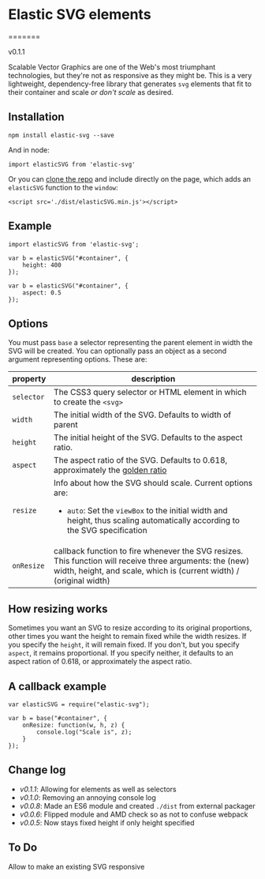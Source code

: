 # Elastic SVG elements
=======

v0.1.1

Scalable Vector Graphics are one of the Web's most triumphant technologies, but they're not as responsive as they might be. This is a very lightweight, dependency-free library that generates `svg` elements that fit to their container and scale <em>or don't scale</em> as desired.

## Installation

	npm install elastic-svg --save

And in node:

	import elasticSVG from 'elastic-svg'

Or you can [clone the repo](https://github.com/TimeMagazine/elastic-svg/) and include directly on the page, which adds an `elasticSVG` function to the `window`:

	<script src='./dist/elasticSVG.min.js'></script>

## Example

	import elasticSVG from 'elastic-svg';

	var b = elasticSVG("#container", {
		height: 400
	});

	var b = elasticSVG("#container", {
		aspect: 0.5
	});

## Options
You must pass `base` a selector representing the parent element in width the SVG will be created. You can optionally pass an object as a second argument representing options. These are:

| property | description |
| -------- | ----------- |
| `selector`  | The CSS3 query selector or HTML element in which to create the `<svg>` |
| `width`  | The initial width of the SVG. Defaults to width of parent |
| `height` | The initial height of the SVG. Defaults to the aspect ratio. |
| `aspect` | The aspect ratio of the SVG. Defaults to 0.618, approximately the [golden ratio](http://en.wikipedia.org/wiki/Golden_ratio) |
| `resize` | Info about how the SVG should scale. Current options are: <ul><li>`auto`: Set the `viewBox` to the initial width and height, thus scaling automatically according to the SVG specification </li></ul> |
| `onResize` | callback function to fire whenever the SVG resizes. This function will receive three arguments: the (new) width, height, and scale, which is (current width) / (original width) |

## How resizing works
Sometimes you want an SVG to resize according to its original proportions, other times you want the height to remain fixed while the width resizes. If you specify the `height`, it will remain fixed. If you don't, but you specify `aspect`, it remains proportional. If you specify neither, it defaults to an aspect ration of 0.618, or approximately the aspect ratio.

## A callback example

	var elasticSVG = require("elastic-svg");

	var b = base("#container", {
		onResize: function(w, h, z) {
			console.log("Scale is", z);
		}
	});

## Change log
+ *v0.1.1*: Allowing for elements as well as selectors
+ *v0.1.0*: Removing an annoying console log
+ *v0.0.8*: Made an ES6 module and created `./dist` from external packager
+ *v0.0.6*: Flipped module and AMD check so as not to confuse webpack
+ *v0.0.5*: Now stays fixed height if only height specified

## To Do
Allow to make an existing SVG responsive